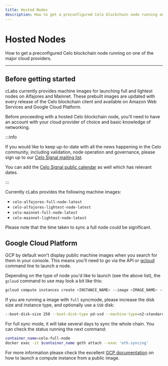 ```yaml
---
title: Hosted Nodes
description: How to get a preconfigured Celo blockchain node running on one of the major cloud providers. 
---
```

# Hosted Nodes

How to get a preconfigured Celo blockchain node running on one of the major cloud providers. 

___

## Before getting started

cLabs currently provides machine images for launching full and lightest nodes on Alfajores and Mainnet. These prebuilt images are updated with every release of the Celo blockchain client and available on Amazon Web Services and Google Cloud Platform.

Before proceeding with a hosted Celo blockchain node, you'll need to have an account with your cloud provider of choice and basic knowledge of networking.

:::info

If you would like to keep up-to-date with all the news happening in the Celo community, including validation, node operation and governance, please sign up to our [Celo Signal mailing list](https://share.hsforms.com/1Qrhush1vSA2WIamd_yL4ow53n4j).

You can add the [Celo Signal public calendar](https://calendar.google.com/calendar/u/0/embed?src=c_9su6ich1uhmetr4ob3sij6kaqs@group.calendar.google.com) as well which has relevant dates.

:::

Currently cLabs provides the following machine images:

- `celo-alfajores-full-node-latest`
- `celo-alfajores-lightest-node-latest`
- `celo-mainnet-full-node-latest`
- `celo-mainnet-lightest-node-latest`

Please note that the time taken to sync a full node could be significant.

## Google Cloud Platform

GCP by default won't display public machine images when you search for them in your console. This means you'll need to go via the API or [gcloud](https://cloud.google.com/sdk/gcloud) command line to launch a node.

Depending on the type of node you'd like to launch (see the above list), the `gcloud` command to use may look a bit like this:

```bash
gcloud compute instances create <INSTANCE_NAME> --image <IMAGE_NAME> --image-project devopsre --project <YOUR_GCP_PROJECT>
```

If you are running a image with `full` syncmode, please increase the disk size and instance type, and optionally use a `SSD` disk:

```bash
--boot-disk-size 250 --boot-disk-type pd-ssd --machine-type=n2-standard-4 
```

For full sync mode, it will take several days to sync the whole chain. You can check the status running the next command:

```bash
container_name=celo-full-node
docker exec -it $container_name geth attach --exec 'eth.syncing'
```

For more information please check the excellent [GCP documentation](https://cloud.google.com/compute/docs/images) on how to launch a compute instance from a public image.
